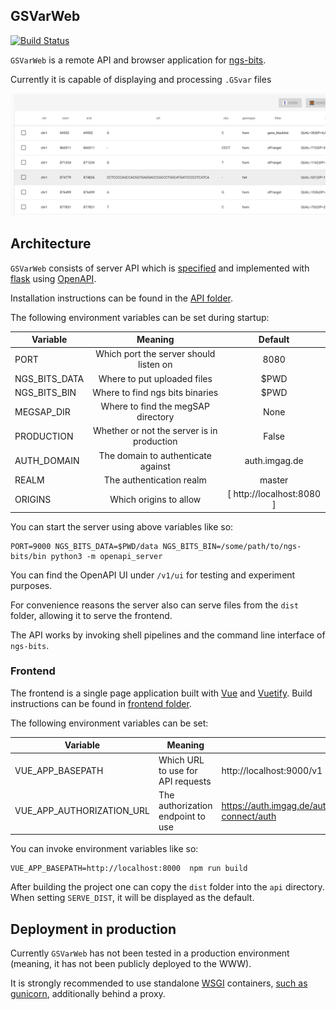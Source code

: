 GSVarWeb
----------
[![Build Status](https://travis-ci.org/imgag/GSVarWeb.svg?branch=master)](https://travis-ci.org/imgag/GSVarWeb)

`GSVarWeb` is a remote API and browser application for [ngs-bits](https://github.com/imgag/ngs-bits).

Currently it is capable of displaying and processing `.GSvar` files

![GSvar table](./screenshots/gsvar-table.png "GSvar table")

## Architecture

`GSVarWeb` consists of server API which is [specified](./openapi.yaml) and implemented with [flask](http://flask.pocoo.org) using [OpenAPI](https://www.openapis.org/). 

Installation instructions can be found in the [API folder](./api/README.md).

The following environment variables can be set during startup:

| Variable        | Meaning                                    | Default |
| --------------- |:------------------------------------------:|:-------:|
| PORT            | Which port the server should listen on     | 8080    |
| NGS_BITS_DATA   | Where to put uploaded files                | $PWD    |
| NGS_BITS_BIN    | Where to find ngs bits binaries            | $PWD    |
| MEGSAP_DIR      | Where to find the megSAP directory         | None    |
| PRODUCTION      | Whether or not the server is in production | False   |
| AUTH_DOMAIN     | The domain to authenticate against  | auth.imgag.de  |
| REALM           | The authentication realm                   | master  |
| ORIGINS         | Which origins to allow   | [ http://localhost:8080 ] |

You can start the server using above variables like so:

```
PORT=9000 NGS_BITS_DATA=$PWD/data NGS_BITS_BIN=/some/path/to/ngs-bits/bin python3 -m openapi_server
```

You can find the OpenAPI UI under `/v1/ui` for testing and experiment purposes.

For convenience reasons the server also can serve files from the `dist` folder, allowing it to serve the frontend.

The API works by invoking shell pipelines and the command line interface of `ngs-bits`.

### Frontend

The frontend is a single page application built with [Vue](https://vuejs.org/) and [Vuetify](https://vuetifyjs.com/en/). Build instructions can be found in [frontend folder](./frontend/README.md).

The following environment variables can be set:

| Variable          | Meaning                                                  | Default                  | 
| ----------------- | -------------------------------------------------------- | ------------------------ |
| VUE_APP_BASEPATH  | Which URL to use for API requests                        | http://localhost:9000/v1 |
| VUE_APP_AUTHORIZATION_URL | The authorization endpoint to use                | https://auth.imgag.de/auth/realms/master/protocol/openid-connect/auth |

You can invoke environment variables like so:

```
VUE_APP_BASEPATH=http://localhost:8000  npm run build
```

After building the project one can copy the `dist` folder into the `api` directory. When setting `SERVE_DIST`, it will be displayed as the default.

## Deployment in production

Currently `GSVarWeb` has not been tested in a production environment (meaning, it has not been publicly deployed to the WWW).

It is strongly recommended to use standalone [WSGI](https://wsgi.readthedocs.io/en/latest/index.html) containers, [such as gunicorn](http://flask.pocoo.org/docs/1.0/deploying/wsgi-standalone/#gunicorn), additionally behind a proxy.
